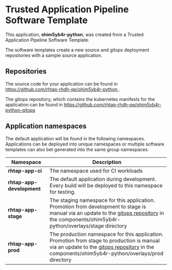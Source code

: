# Trusted Application Pipeline Software Template

This application, **ohim5yb4r-python**, was created from a Trusted Application Pipeline Software Template.

The software templates create a new source and gitops deployment repositories with a sample source application. 

## Repositories

The source code for your application can be found in [https://github.com/rhtap-rhdh-qe/ohim5yb4r-python ](https://github.com/rhtap-rhdh-qe/ohim5yb4r-python ).
 
The gitops repository, which contains the kubernetes manifests for the application can be found in 
[https://github.com/rhtap-rhdh-qe/ohim5yb4r-python-gitops ](https://github.com/rhtap-rhdh-qe/ohim5yb4r-python-gitops ) 

## Application namespaces 

The default application will be found in the following namespaces. Applications can be deployed into unique namespaces or multiple software templates can also bet generated into the same group namespaces.  

|  Namespace   |  Description   |  
| -------- | -------- |
| **rhtap-app-ci** | The namespace used for CI workloads |
| **rhtap-app-development** | The default application during development. Every build will be deployed to this namespace for testing. |
| **rhtap-app-stage** | The staging namespace for this application. Promotion from development to stage is manual via an update to the [gitops repository](https://github.com/rhtap-rhdh-qe/ohim5yb4r-python-gitops ) in the components/ohim5yb4r-python/overlays/stage directory |
| **rhtap-app-prod** | The production namespace for this application. Promotion from stage to production is manual via an update to the [gitops repository](https://github.com/rhtap-rhdh-qe/ohim5yb4r-python-gitops ) in the components/ohim5yb4r-python/overlays/prod directory |